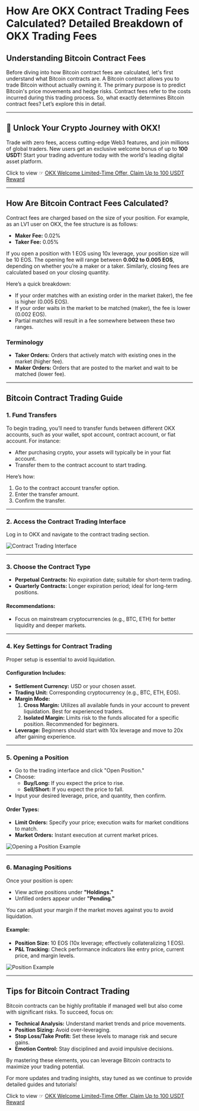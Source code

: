 # How Are OKX Contract Trading Fees Calculated? Detailed Breakdown of OKX Trading Fees

## Understanding Bitcoin Contract Fees

Before diving into how Bitcoin contract fees are calculated, let's first understand what Bitcoin contracts are. A Bitcoin contract allows you to trade Bitcoin without actually owning it. The primary purpose is to predict Bitcoin's price movements and hedge risks. Contract fees refer to the costs incurred during this trading process. So, what exactly determines Bitcoin contract fees? Let’s explore this in detail.

---

## 🚀 Unlock Your Crypto Journey with OKX!  

Trade with zero fees, access cutting-edge Web3 features, and join millions of global traders. New users get an exclusive welcome bonus of up to **100 USDT**! Start your trading adventure today with the world's leading digital asset platform.  

Click to view ☞ [OKX Welcome Limited-Time Offer, Claim Up to 100 USDT Reward](https://bit.ly/OKXe)

---

## How Are Bitcoin Contract Fees Calculated?

Contract fees are charged based on the size of your position. For example, as an LV1 user on OKX, the fee structure is as follows:  
- **Maker Fee:** 0.02%  
- **Taker Fee:** 0.05%  

If you open a position with 1 EOS using 10x leverage, your position size will be 10 EOS. The opening fee will range between **0.002 to 0.005 EOS**, depending on whether you’re a maker or a taker. Similarly, closing fees are calculated based on your closing quantity.  

Here’s a quick breakdown:  
- If your order matches with an existing order in the market (taker), the fee is higher (0.005 EOS).  
- If your order waits in the market to be matched (maker), the fee is lower (0.002 EOS).  
- Partial matches will result in a fee somewhere between these two ranges.

### Terminology
- **Taker Orders:** Orders that actively match with existing ones in the market (higher fee).  
- **Maker Orders:** Orders that are posted to the market and wait to be matched (lower fee).  

---

## Bitcoin Contract Trading Guide

### 1. Fund Transfers
To begin trading, you’ll need to transfer funds between different OKX accounts, such as your wallet, spot account, contract account, or fiat account. For instance:
- After purchasing crypto, your assets will typically be in your fiat account.
- Transfer them to the contract account to start trading.

Here’s how:
1. Go to the contract account transfer option.
2. Enter the transfer amount.
3. Confirm the transfer.

---

### 2. Access the Contract Trading Interface
Log in to OKX and navigate to the contract trading section.

![Contract Trading Interface](https://images.mirror-media.xyz/publication-images/0Vd6OWRNgrpDFAl5hDDO9.jpg)

---

### 3. Choose the Contract Type
- **Perpetual Contracts:** No expiration date; suitable for short-term trading.  
- **Quarterly Contracts:** Longer expiration period; ideal for long-term positions.  

#### Recommendations:
- Focus on mainstream cryptocurrencies (e.g., BTC, ETH) for better liquidity and deeper markets.

---

### 4. Key Settings for Contract Trading
Proper setup is essential to avoid liquidation.

#### Configuration Includes:
- **Settlement Currency:** USD or your chosen asset.  
- **Trading Unit:** Corresponding cryptocurrency (e.g., BTC, ETH, EOS).  
- **Margin Mode:**  
  1. **Cross Margin:** Utilizes all available funds in your account to prevent liquidation. Best for experienced traders.  
  2. **Isolated Margin:** Limits risk to the funds allocated for a specific position. Recommended for beginners.  
- **Leverage:** Beginners should start with 10x leverage and move to 20x after gaining experience.

---

### 5. Opening a Position
- Go to the trading interface and click "Open Position."  
- Choose:
  - **Buy/Long:** If you expect the price to rise.
  - **Sell/Short:** If you expect the price to fall.  
- Input your desired leverage, price, and quantity, then confirm.

#### Order Types:
- **Limit Orders:** Specify your price; execution waits for market conditions to match.
- **Market Orders:** Instant execution at current market prices.

![Opening a Position Example](https://images.mirror-media.xyz/publication-images/i6COqRyxd6rWz5AlRZ4EQ.png)

---

### 6. Managing Positions
Once your position is open:
- View active positions under **"Holdings."**  
- Unfilled orders appear under **"Pending."**  

You can adjust your margin if the market moves against you to avoid liquidation.

#### Example:
- **Position Size:** 10 EOS (10x leverage; effectively collateralizing 1 EOS).  
- **P&L Tracking:** Check performance indicators like entry price, current price, and margin levels.

![Position Example](https://images.mirror-media.xyz/publication-images/mRmsR7Nf8uZD1yfUgd0eg.jpg)

---

## Tips for Bitcoin Contract Trading

Bitcoin contracts can be highly profitable if managed well but also come with significant risks. To succeed, focus on:
- **Technical Analysis:** Understand market trends and price movements.  
- **Position Sizing:** Avoid over-leveraging.  
- **Stop Loss/Take Profit:** Set these levels to manage risk and secure gains.  
- **Emotion Control:** Stay disciplined and avoid impulsive decisions.  

By mastering these elements, you can leverage Bitcoin contracts to maximize your trading potential.

For more updates and trading insights, stay tuned as we continue to provide detailed guides and tutorials!

Click to view ☞ [OKX Welcome Limited-Time Offer, Claim Up to 100 USDT Reward](https://bit.ly/OKXe)
